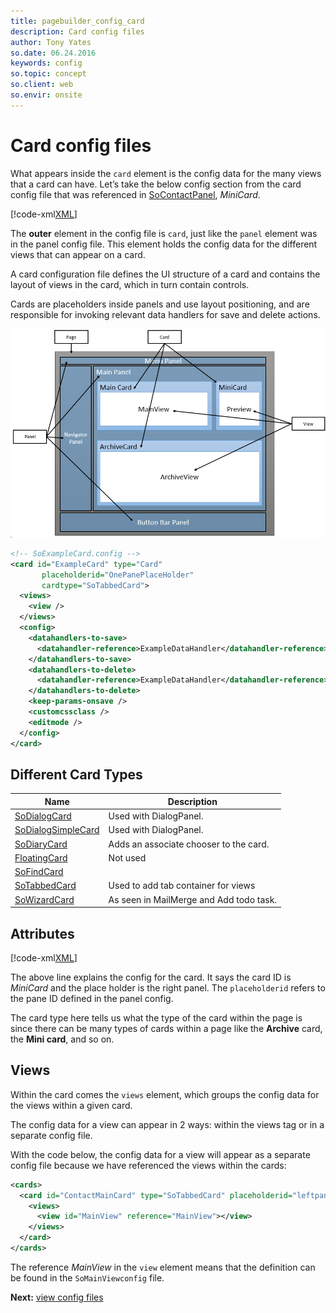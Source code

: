 ```yaml
---
title: pagebuilder_config_card
description: Card config files
author: Tony Yates
so.date: 06.24.2016
keywords: config
so.topic: concept
so.client: web
so.envir: onsite
---
```


# Card config files

What appears inside the `card` element is the config data for the many views that a card can have. Let’s take the below config section from the card config file that was referenced in [SoContactPanel][1], *MiniCard*.

[!code-xml[XML](includes/minicard.xml)]

The **outer** element in the config file is `card`, just like the `panel` element was in the panel config file. This element holds the config data for the different views that can appear on a card.

A card configuration file defines the UI structure of a card and contains the layout of views in the card, which in turn contain controls.

Cards are placeholders inside panels and use layout positioning, and are responsible for invoking relevant data handlers for save and delete actions.

![PageFramework][img1]

```xml
<!-- SoExampleCard.config -->
<card id="ExampleCard" type="Card"
       placeholderid="OnePanePlaceHolder"
       cardtype="SoTabbedCard">
  <views>
    <view />
  </views>
  <config>
    <datahandlers-to-save>
      <datahandler-reference>ExampleDataHandler</datahandler-reference>
    </datahandlers-to-save>
    <datahandlers-to-delete>
      <datahandler-reference>ExampleDataHandler</datahandler-reference>
    </datahandlers-to-delete>
    <keep-params-onsave />
    <customcssclass />
    <editmode />
  </config>
</card>
```

## Different Card Types

| Name | Description |
|---|---|
| [SoDialogCard][3] | Used with DialogPanel. |
| [SoDialogSimpleCard][4] | Used with DialogPanel. |
| [SoDiaryCard][5] | Adds an associate chooser to the card. |
| [FloatingCard][6] | Not used |
| [SoFindCard][7] | |
| [SoTabbedCard][8] | Used to add tab container for views |
| [SoWizardCard][9] | As seen in MailMerge and Add todo task. |

## Attributes

[!code-xml[XML](includes/minicard.xml?range=1)]

The above line explains the config for the card. It says the card ID is *MiniCard* and the place holder is the right panel. The `placeholderid` refers to the pane ID defined in the panel config.

The card type here tells us what the type of the card within the page is since there can be many types of cards within a page like the **Archive** card, the **Mini card**, and so on.

## Views

Within the card comes the `views` element, which groups the config data for the views within a given card.

The config data for a view can appear in 2 ways: within the views tag or in a separate config file.

With the code below, the config data for a view will appear as a separate config file because we have referenced the views within the cards:

```XML
<cards>
  <card id="ContactMainCard" type="SoTabbedCard" placeholderid="leftpanel" cardtype="MainCard">
    <views>
      <view id="MainView" reference="MainView"></view>
    </views>
  </card>
</cards>
```

The reference *MainView* in the `view` element means that the definition can be found in the `SoMainViewconfig` file.

**Next:** [view config files][2]

<!-- Referenced links -->
[1]: panel.md
[2]: view.md
[3]: https://community.superoffice.com/documentation/SDK/SO.Web.Application/html/T_SuperOffice_CRM_Web_UI_Controls_DialogCard.htm
[4]: https://community.superoffice.com/documentation/SDK/SO.Web.Application/html/T_SuperOffice_CRM_Web_UI_Cards_and_Views_DialogSimpleCard.htm
[5]: https://community.superoffice.com/documentation/SDK/SO.Web.Application/html/T_SuperOffice_CRM_Web_UI_Controls_DiaryCard.htm
[6]: https://community.superoffice.com/documentation/SDK/SO.Web.Application/html/T_SuperOffice_CRM_Web_UI_Controls_FloatingCard.htm
[7]: https://community.superoffice.com/documentation/SDK/SO.Web.Application/html/T_SuperOffice_CRM_Web_UI_Controls_FindCard.htm
[8]: https://community.superoffice.com/documentation/SDK/SO.Web.Application/html/T_SuperOffice_CRM_Web_UI_Controls_TabbedCard.htm
[9]: https://community.superoffice.com/documentation/SDK/SO.Web.Application/html/T_SuperOffice_DCF_Web_UI_Controls_WizardCard.htm

<!-- Referenced images -->
[img1]: media/web-client-pagebuilder-framework2.png
